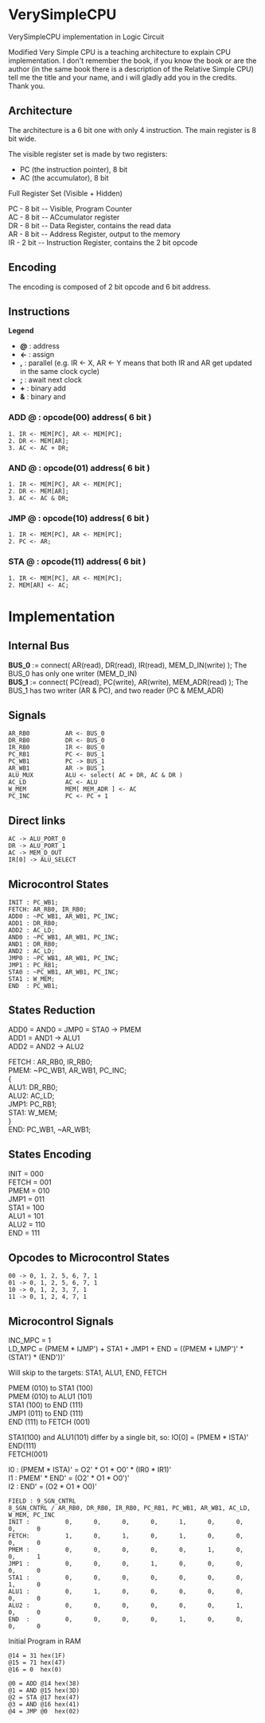 # VerySimpleCPU
VerySimpleCPU implementation in Logic Circuit

Modified Very Simple CPU is a teaching architecture to explain CPU implementation.
I don't remember the book, if you know the book or are the author (in the same book there is a description of the Relative Simple CPU) tell me the title
and your name, and i will gladly add you in the credits. Thank you.

## Architecture
The architecture is a 6 bit one with only 4 instruction. The main register is 8 bit wide.

The visible register set is made by two registers:  
 * PC (the instruction pointer), 8 bit   
 * AC (the accumulator), 8 bit  
 

Full Register Set (Visible + Hidden)  

PC - 8 bit  -- Visible, Program Counter  
AC - 8 bit  -- ACcumulator register  
DR - 8 bit  -- Data Register, contains the read data  
AR - 8 bit  -- Address Register, output to the memory  
IR - 2 bit  -- Instruction Register, contains the 2 bit opcode  

## Encoding  

The encoding is composed of 2 bit opcode and 6 bit address.

## Instructions  

**Legend**  

* **@** : address  
* **<-** : assign  
* **,** : parallel (e.g. IR <- X, AR <- Y means that both IR and AR get updated in the same clock cycle)  
* **;** : await next clock  
* **+** : binary add  
* **&** : binary and  

### ADD @ : opcode(00) address( 6 bit )  

    1. IR <- MEM[PC], AR <- MEM[PC];  
    2. DR <- MEM[AR];   
    3. AC <- AC + DR;  

### AND @ : opcode(01) address( 6 bit )  

    1. IR <- MEM[PC], AR <- MEM[PC];  
    2. DR <- MEM[AR];   
    3. AC <- AC & DR;  

### JMP @ : opcode(10) address( 6 bit )  

    1. IR <- MEM[PC], AR <- MEM[PC];  
    2. PC <- AR;  

### STA @ : opcode(11) address( 6 bit )  

    1. IR <- MEM[PC], AR <- MEM[PC];  
    2. MEM[AR] <- AC;  

# Implementation

## Internal Bus  

**BUS_0** := connect( AR(read), DR(read), IR(read), MEM_D_IN(write) );                The BUS_0 has only one writer (MEM_D_IN)  
**BUS_1** := connect( PC(read), PC(write), AR(write), MEM_ADR(read) );                The BUS_1 has two writer (AR & PC), and two reader (PC & MEM_ADR)  


## Signals

    AR_RB0          AR <- BUS_0  
    DR_RB0          DR <- BUS_0  
    IR_RB0          IR <- BUS_0  
    PC_RB1          PC <- BUS_1  
    PC_WB1          PC -> BUS_1  
    AR_WB1          AR -> BUS_1  
    ALU_MUX         ALU <- select( AC + DR, AC & DR )  
    AC_LD           AC <- ALU  
    W_MEM           MEM[ MEM_ADR ] <- AC  
    PC_INC          PC <- PC + 1  


## Direct links

    AC -> ALU_PORT_0
    DR -> ALU_PORT_1
    AC -> MEM_D_OUT
    IR[0] -> ALU_SELECT


## Microcontrol States

    INIT : PC_WB1;  
    FETCH: AR_RB0, IR_RB0; 
    ADD0 : ~PC_WB1, AR_WB1, PC_INC;  
    ADD1 : DR_RB0;  
    ADD2 : AC_LD;  
    AND0 : ~PC_WB1, AR_WB1, PC_INC;  
    AND1 : DR_RB0;  
    AND2 : AC_LD;  
    JMP0 : ~PC_WB1, AR_WB1, PC_INC;  
    JMP1 : PC_RB1;  
    STA0 : ~PC_WB1, AR_WB1, PC_INC;  
    STA1 : W_MEM;  
    END  : PC_WB1;  


## States Reduction

ADD0 = AND0 = JMP0 = STA0 -> PMEM  
ADD1 = AND1 -> ALU1  
ADD2 = AND2 -> ALU2  

FETCH : AR_RB0, IR_RB0;  
PMEM: ~PC_WB1, AR_WB1, PC_INC;  
{  
    ALU1: DR_RB0;  
    ALU2: AC_LD;  
    JMP1: PC_RB1;  
    STA1: W_MEM;  
}  
END: PC_WB1, ~AR_WB1;  

## States Encoding  

INIT = 000  
FETCH = 001  
PMEM = 010  
JMP1 = 011  
STA1 = 100  
ALU1 = 101  
ALU2 = 110  
END = 111  

## Opcodes to Microcontrol States  

    00 -> 0, 1, 2, 5, 6, 7, 1  
    01 -> 0, 1, 2, 5, 6, 7, 1  
    10 -> 0, 1, 2, 3, 7, 1  
    11 -> 0, 1, 2, 4, 7, 1  

## Microcontrol Signals  

INC_MPC = 1  
LD_MPC = (PMEM * IJMP') + STA1 + JMP1 + END = ((PMEM * IJMP')' * (STA1') * (END'))'  

Will skip to the targets: STA1, ALU1, END, FETCH  

PMEM (010) to STA1 (100)  
PMEM (010) to ALU1 (101)  
STA1 (100) to END (111)  
JMP1 (011) to END (111)  
END (111) to FETCH (001)  

STA1(100) and ALU1(101) differ by a single bit, so: IO[0] = (PMEM * ISTA)'  
END(111)  
FETCH(001)  

I0 : (PMEM * ISTA)' = O2' * O1 * O0' * (IR0 * IR1)'  
I1 : PMEM' * END' = (O2' * O1 * O0')'  
I2 : END' = (O2 * O1 * O0)'  

    FIELD : 9_SGN_CNTRL  
    8_SGN_CNTRL / AR_RB0, DR_RB0, IR_RB0, PC_RB1, PC_WB1, AR_WB1, AC_LD, W_MEM, PC_INC  
    INIT :          0,      0,      0,      0,      1,      0,      0,      0,      0  
    FETCH:          1,      0,      1,      0,      1,      0,      0,      0,      0  
    PMEM :          0,      0,      0,      0,      0,      1,      0,      0,      1  
    JMP1 :          0,      0,      0,      1,      0,      0,      0,      0,      0  
    STA1 :          0,      0,      0,      0,      0,      0,      0,      1,      0  
    ALU1 :          0,      1,      0,      0,      0,      0,      0,      0,      0  
    ALU2 :          0,      0,      0,      0,      0,      0,      1,      0,      0  
    END  :          0,      0,      0,      0,      1,      0,      0,      0,      0  


Initial Program in RAM  

    @14 = 31 hex(1F)  
    @15 = 71 hex(47)  
    @16 = 0  hex(0)  

    @0 = ADD @14 hex(38)  
    @1 = AND @15 hex(3D)  
    @2 = STA @17 hex(47)  
    @3 = AND @16 hex(41)  
    @4 = JMP @0  hex(02)  
